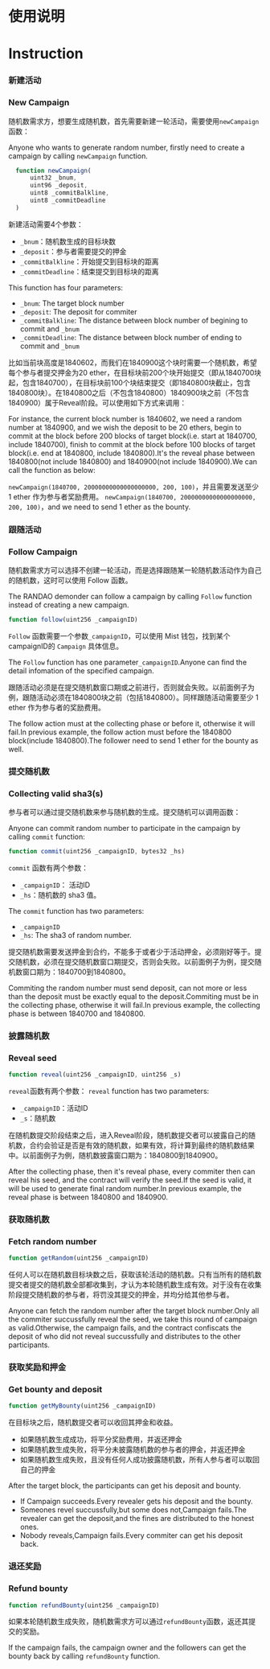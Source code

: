 # 使用说明
# Instruction

### 新建活动
### New Campaign

随机数需求方，想要生成随机数，首先需要新建一轮活动，需要使用`newCampaign`函数：

Anyone who wants to generate random number, firstly need to create a campaign by calling `newCampaign` function.

```javascript
  function newCampaign(
      uint32 _bnum,
      uint96 _deposit,
      uint8 _commitBalkline,
      uint8 _commitDeadline
  )
```

新建活动需要4个参数：

* `_bnum`：随机数生成的目标块数
* `_deposit`：参与者需要提交的押金
* `_commitBalkline`：开始提交到目标块的距离
* `_commitDeadline`：结束提交到目标块的距离

This function has four parameters:
* `_bnum`: The target block number
* `_deposit`: The deposit for commiter
* `_commitBalkline`: The distance between block number of begining to commit and `_bnum`
* `_commitDeadline`: The distance between block number of ending to commit and `_bnum`

比如当前块高度是1840602，而我们在1840900这个块时需要一个随机数，希望每个参与者提交押金为20 ether，在目标块前200个块开始提交（即从1840700块起，包含1840700），在目标块前100个块结束提交（即1840800块截止，包含1840800块）。在1840800之后（不包含1840800）1840900块之前（不包含1840900）属于Reveal阶段。可以使用如下方式来调用：

For instance, the current block number is 1840602, we need a random number at 1840900, and we wish the deposit to be 20 ethers, begin to commit at the block before 200 blocks of target block(i.e. start at 1840700, include 1840700), finish to commit at the block before 100 blocks of target block(i.e. end at 1840800, include 1840800).It's the reveal phase between 1840800(not include 1840800) and 1840900(not include 1840900).We can call the function as below:

`newCampaign(1840700, 20000000000000000000, 200, 100)`，并且需要发送至少 1 ether 作为参与者奖励费用。
`newCampaign(1840700, 20000000000000000000, 200, 100)`，and we need to send 1 ether as the bounty.

### 跟随活动
### Follow Campaign

随机数需求方可以选择不创建一轮活动，而是选择跟随某一轮随机数活动作为自己的随机数，这时可以使用 Follow 函数。

The RANDAO demonder can follow a campaign by calling `Follow` function instead of creating a new campaign.

```javascript
function follow(uint256 _campaignID)
```

`Follow` 函数需要一个参数`_campaignID`，可以使用 Mist 钱包，找到某个campaignID的 `Campaign` 具体信息。

The `Follow` function has one parameter`_campaignID`.Anyone can find the detail infomation of the specified campaign.

跟随活动必须是在提交随机数窗口期或之前进行，否则就会失败。以前面例子为例，跟随活动必须在1840800块之前（包括1840800）。同样跟随活动需要至少 1 ether 作为参与者的奖励费用。

The follow action must at the collecting phase or before it, otherwise it will fail.In previous example, the follow action must before the 1840800 block(include 1840800).The follower need to send 1 ether for the bounty as well.

### 提交随机数
### Collecting valid sha3(s)

参与者可以通过提交随机数来参与随机数的生成。提交随机可以调用函数：

Anyone can commit random number to participate in the campaign by calling `commit` function:

```javascript
function commit(uint256 _campaignID, bytes32 _hs)
```

`commit` 函数有两个参数：

* `_campaignID`： 活动ID
* `_hs`：随机数的 sha3 值。

The `commit` function has two parameters:
* `_campaignID`
* `_hs`: The sha3 of random number.

提交随机数需要发送押金到合约，不能多于或者少于活动押金，必须刚好等于。提交随机数，必须在提交随机数窗口期提交，否则会失败。以前面例子为例，提交随机数窗口期为：1840700到1840800。

Commiting the random number must send deposit, can not more or less than the deposit must be exactly equal to the deposit.Commiting must be in the collecting phase, otherwise it will fail.In previous example, the collecting phase is between 1840700 and 1840800.

### 披露随机数
### Reveal seed

```javascript
function reveal(uint256 _campaignID, uint256 _s)
```

`reveal`函数有两个参数：
`reveal` function has two parameters:

* `_campaignID`：活动ID
* `_s`：随机数

在随机数提交阶段结束之后，进入Reveal阶段，随机数提交者可以披露自己的随机数，合约会验证是否是有效的随机数，如果有效，将计算到最终的随机数结果中。以前面例子为例，随机数披露窗口期为：1840800到1840900。

After the collecting phase, then it's reveal phase, every commiter then can reveal his seed, and the contract will verify the seed.If the seed is valid, it will be used to generate final random number.In previous example, the reveal phase is between 1840800 and 1840900.

### 获取随机数
### Fetch random number

```javascript
function getRandom(uint256 _campaignID)
```

任何人可以在随机数目标块数之后，获取该轮活动的随机数。只有当所有的随机数提交者提交的随机数全部都收集到，才认为本轮随机数生成有效。对于没有在收集阶段提交随机数的参与者，将罚没其提交的押金，并均分给其他参与者。

Anyone can fetch the random number after the target block number.Only all the commiter succussfully reveal the seed, we take this round of campaign as valid.Otherwise, the campaign fails, and the contract confiscats the deposit of who did not reveal succussfully and distributes to the other participants.

### 获取奖励和押金
### Get bounty and deposit

```javascript
function getMyBounty(uint256 _campaignID)
```
在目标块之后，随机数提交者可以收回其押金和收益。

* 如果随机数生成成功，将平分奖励费用，并返还押金
* 如果随机数生成失败，将平分未披露随机数的参与者的押金，并返还押金
* 如果随机数生成失败，且没有任何人成功披露随机数，所有人参与者可以取回自己的押金

After the target block, the participants can get his deposit and bounty.

* If Campaign succeeds.Every revealer gets his deposit and the bounty.
* Someones revel succussfully,but some does not,Campaign fails.The revealer can get the deposit,and the fines are distributed to the honest ones.
* Nobody reveals,Campaign fails.Every commiter can get his deposit back.


### 退还奖励
### Refund bounty

```javascript
function refundBounty(uint256 _campaignID)
```

如果本轮随机数生成失败，随机数需求方可以通过`refundBounty`函数，返还其提交的奖励。

If the campaign fails, the campaign owner and the followers can get the bounty back by calling `refundBounty` function.
